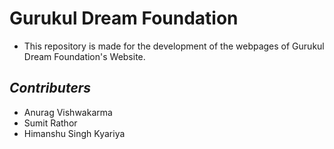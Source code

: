 # Gurukul Dream Foundation
- This repository is made for the development of the webpages of Gurukul Dream Foundation's Website.

## _Contributers_
- Anurag Vishwakarma
- Sumit Rathor
- Himanshu Singh Kyariya